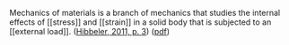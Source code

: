 Mechanics of materials is a branch of mechanics that studies the internal effects of [[stress]] and [[strain]] in a solid body that is subjected to an [[external load]]. ([Hibbeler, 2011, p. 3](zotero://select/library/items/XW832UJH)) ([pdf](zotero://open-pdf/library/items/5Q89FKQF?page=22&annotation=9UAB5R7P))